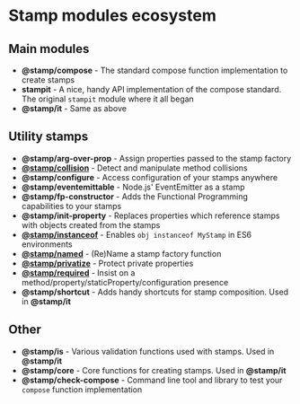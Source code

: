 # Stamp modules ecosystem

## Main modules

* **@stamp/compose** - The standard compose function implementation to create stamps
* **stampit** - A nice, handy API implementation of the compose standard. The original `stampit` module where it all began
* **@stamp/it** - Same as above

## Utility stamps

* **@stamp/arg-over-prop** - Assign properties passed to the stamp factory
* [**@stamp/collision**](/stampcollision.md) - Detect and manipulate method collisions
* **@stamp/configure** - Access configuration of your stamps anywhere
* **@stamp/eventemittable** - Node.js' EventEmitter as a stamp
* **@stamp/fp-constructor** - Adds the Functional Programming capabilities to your stamps
* **@stamp/init-property** - Replaces properties which reference stamps with objects created from the stamps
* [**@stamp/instanceof**](/stampinstanceof.md) - Enables `obj instanceof MyStamp` in ES6 environments
* [**@stamp/named**](/stampnamed.md) - \(Re\)Name a stamp factory function
* [**@stamp/privatize**](/stampprivatize.md) - Protect private properties
* [**@stamp/required**](/stamprequired.md) - Insist on a method/property/staticProperty/configuration presence
* **@stamp/shortcut** - Adds handy shortcuts for stamp composition. Used in **@stamp/it**

## Other

* **@stamp/is** - Various validation functions used with stamps. Used in **@stamp/it**
* **@stamp/core** - Core functions for creating stamps. Used in **@stamp/it**
* **@stamp/check-compose** - Command line tool and library to test your `compose` function implementation




